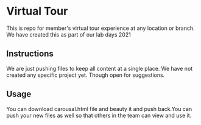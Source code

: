# Virtual Tour

This is repo for member's virtual tour experience at any location or branch. We have created this as part of our lab days 2021

## Instructions

We are just pushing files to keep all content at a single place. We have not created any specific project yet. Though open for suggestions.

## Usage

You can download carousal.html file and beauty it and push back.You can push your new files as well so that others in the team can view and use it.

